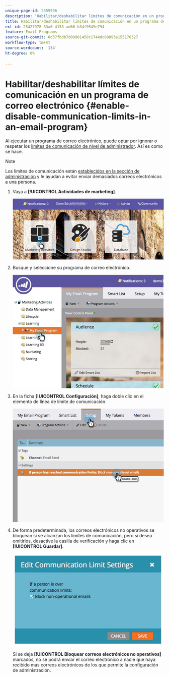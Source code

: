 ```yaml
---
unique-page-id: 2359596
description: 'Habilitar/deshabilitar límites de comunicación en un programa de correo electrónico: documentos de Marketo, documentación del producto'
title: Habilitar/deshabilitar límites de comunicación en un programa de correo electrónico
exl-id: 25427978-33a0-4153-ad66-b34f9549e794
feature: Email Programs
source-git-commit: 0d37fbdb7d08901458c1744dc68893e155176327
workflow-type: tm+mt
source-wordcount: '134'
ht-degree: 0%

---
```


# Habilitar/deshabilitar límites de comunicación en un programa de correo electrónico {#enable-disable-communication-limits-in-an-email-program}

Al ejecutar un programa de correo electrónico, puede optar por ignorar o respetar los [límites de comunicación de nivel de administrador](/help/marketo/product-docs/administration/email-setup/enable-communication-limits.md). Así es como se hace.

>[!NOTE]
>
>Los límites de comunicación están [establecidos en la sección de administración](/help/marketo/product-docs/administration/email-setup/enable-communication-limits.md) y le ayudan a evitar enviar demasiados correos electrónicos a una persona.

1. Vaya a **[!UICONTROL Actividades de marketing]**.

   ![](assets/login-marketing-activities-3.png)

1. Busque y seleccione su programa de correo electrónico.

   ![](assets/selectemailprogram-3.jpg)

1. En la ficha **[!UICONTROL Configuración]**, haga doble clic en el elemento de línea de límite de comunicación.

   ![](assets/blockoperational.png)

1. De forma predeterminada, los correos electrónicos no operativos se bloquean si se alcanzan los límites de comunicación, pero si desea omitirlos, desactive la casilla de verificación y haga clic en **[!UICONTROL Guardar]**.

   ![](assets/ifaperson.jpg)

   Si se deja **[!UICONTROL Bloquear correos electrónicos no operativos]** marcados, no se podrá enviar el correo electrónico a nadie que haya recibido más correos electrónicos de los que permite la configuración de administración.
